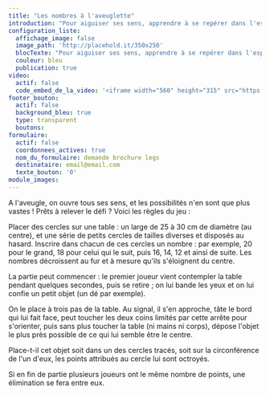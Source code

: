 ```yaml
---
title: "Les nombres à l'aveuglette"
introduction: "Pour aiguiser ses sens, apprendre à se repérer dans l'espace, voici un jeu pour petits et grands."
configuration_liste:
  affichage_image: false
  image_path: 'http://placehold.it/350x250'
  blocTexte: "Pour aiguiser ses sens, apprendre à se repérer dans l'espace, voici un jeu pour petits et grands."
  couleur: bleu
  publication: true
video:
  actif: false
  code_embed_de_la_video: '<iframe width="560" height="315" src="https://www.youtube.com/embed/7Lw7n1ymXAY" frameborder="0" allowfullscreen></iframe>'
footer_bouton:
  actif: false
  background_bleu: true
  type: transparent
  boutons:
formulaire:
  actif: false
  coordonnees_actives: true
  nom_du_formulaire: demande brochure legs
  destinataire: email@email.com
  texte_bouton: '0'
module_images:
---
```



A l'aveugle, on ouvre tous ses sens, et les possibilités n'en sont que plus vastes ! Prêts à relever le défi ? Voici les règles du jeu :

Placer des cercles sur une table : un large de 25 à 30 cm de diamètre (au centre), et une série de petits cercles de tailles diverses et disposés au hasard. Inscrire dans chacun de ces cercles un nombre : par exemple, 20 pour le grand, 18 pour celui qui le suit, puis 16, 14, 12 et ainsi de suite. Les nombres décroissent au fur et à mesure qu'ils s'éloignent du centre.

La partie peut commencer : le premier joueur vient contempler la table pendant quelques secondes, puis se retire ; on lui bande les yeux et on lui confie un petit objet (un dé par exemple).

On le place à trois pas de la table. Au signal, il s'en approche, tâte le bord qui lui fait face, peut toucher les deux coins limités par cette arrête pour s'orienter, puis sans plus toucher la table (ni mains ni corps), dépose l'objet le plus près possible de ce qui lui semble être le centre.

Place-t-il cet objet soit dans un des cercles tracés, soit sur la circonférence de l'un d'eux, les points attribués au cercle lui sont octroyés.

Si en fin de partie plusieurs joueurs ont le même nombre de points, une élimination se fera entre eux.